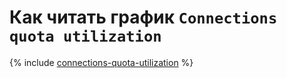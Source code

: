 # Как читать график `Connections quota utilization`


{% include [connections-quota-utilization](../../vpc/how-to/connections-quota-utilization.md) %}